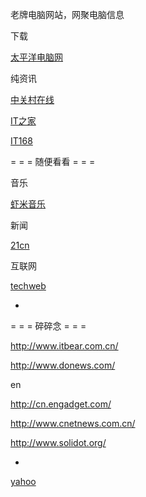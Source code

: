 
老牌电脑网站，网聚电脑信息

下载

[太平洋电脑网](http://www.pconline.com.cn/)

纯资讯

[中关村在线](http://www.zol.com.cn/)

[IT之家](http://www.ithome.com/)

[IT168](http://www.it168.com/)

= = = 随便看看 = = =

音乐

[虾米音乐](http://www.xiami.com/)

新闻

[21cn](http://www.21cn.com/)

互联网

[techweb](http://www.techweb.com.cn/)

-

= = = 碎碎念 = = =

http://www.itbear.com.cn/

http://www.donews.com/

en

http://cn.engadget.com/

http://www.cnetnews.com.cn/

http://www.solidot.org/

-

[yahoo](https://my.yahoo.com/)


